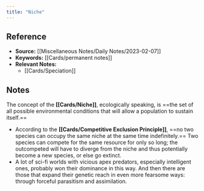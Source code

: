 ```yaml
---
title: "Niche"
---
```

## Reference
- **Source:** [[Miscellaneous Notes/Daily Notes/2023-02-07]]
- **Keywords:** [[Cards/permanent notes]]
- **Relevant Notes:** 
	- [[Cards/Speciation]]
## Notes
 The concept of the **[[Cards/Niche]]**, ecologically speaking, is ==the set of all possible environmental conditions that will allow a population to sustain itself.==
  - According to the **[[Cards/Competitive Exclusion Principle]]**, ==no two species can occupy the same niche at the same time indefinitely.== Two species can compete for the same resource for only so long; the outcompeted will have to diverge from the niche and thus potentially become a new species, or else go extinct. 
  - A lot of sci-fi worlds with vicious apex predators, especially intelligent ones, probably won their dominance in this way. And then there are those that expand their genetic reach in even more fearsome ways: through forceful parasitism and assimilation.
